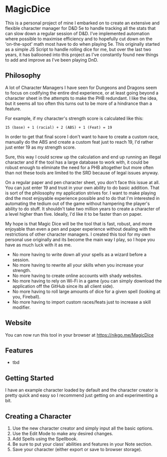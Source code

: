 # MagicDice
This is a personal project of mine I embarked on to create an extensive and flexible character manager for D&D 5e to handle tracking all the stats that can slow down a regular session of D&D. I've implemented automation where possible to maximise efficiency and to hopefully cut down on the 'on-the-spot' math most have to do when playing 5e. This originally started as a simple JS Script to handle rolling dice for me, but over the last two years, it has ballooned into this project as I've constantly found new things to add and improve as I've been playing DnD.

## Philosophy
A lot of Character Managers I have seen for Dungeons and Dragons seem to focus on codifying the entire dnd experience, or at least going beyond a character sheet in the attempts to make the PHB redundant. I like the idea, but it seems all too often this turns out to be more of a hindrance than a feature.

For example, if my character's strength score is calculated like this:
```
15 (base) + 1 (racial) + 2 (ABS) + 1 (Feat) = 19
```
In order to get that final score I don't want to have to create a custom race, manually do the ABS and create a custom feat just to reach 19, I'd rather just enter 19 as my strength score.

Sure, this way I could screw up the calculation and end up running an illegal character and if the tool has a large database to work with, it could be robust enough to eliminate the need for a PHB altogether but more often than not these tools are limited to the SRD because of legal issues anyway.

On a regular paper and pen character sheet, you don't face this issue at all. You can just enter 19 and trust in your own ability to do basic addition. That is sort of the philosophy my application strives for. I want to make playing dnd the most enjoyable experience possible and to do that I'm interested in automating the tedium out of the game without hampering the player's ability to do stuff. It shouldn't take two million years to create a character of a level higher than five. Ideally, I'd like it to be faster than on paper.

My hope is that Magic Dice will be the tool that is fast, robust, and more enjoyable than even a pen and paper experience without dealing with the restrictions of other character managers. I created this tool for my own personal use originally and its become the main way I play, so I hope you have as much luck with it as me.

- No more having to write down all your spells as a wizard before a session.
- No more having to rewrite all your skills when you increase your strength.
- No more having to create online accounts with shady websites.
- No more having to rely on Wi-Fi in a game (you can simply download the application off the GitHub since its all client side).
- No more having to roll large amounts of dice for a given spell (looking at you, Fireball).
- No more having to import custom races/feats just to increase a skill modifier.

## Website
You can now run this tool in your browser at https://nikgo.me/MagicDice

## Features
- tbd
  
## Getting Started
I have an example character loaded by default and the character creator is pretty quick and easy so I recommend just getting on and experimenting a bit.

## Creating a Character
1. Use the new character creator and simply input all the basic options.
1. Use the Edit Mode to make any desired changes.
1. Add Spells using the Spellbook.
1. Be sure to put your class' abilities and features in your Note section.
1. Save your character (either export or save to browser storage).
